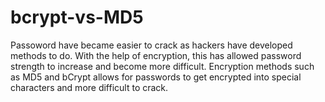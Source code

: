 # bcrypt-vs-MD5
Passoword have became easier to crack as hackers have developed methods to do. With the help of encryption, this has allowed password strength to increase and become more difficult. Encryption methods such as MD5 and bCrypt allows for passwords to get encrypted into special characters and more difficult to crack.

